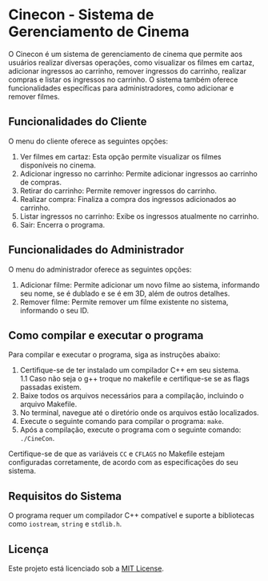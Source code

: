 # Cinecon - Sistema de Gerenciamento de Cinema

O Cinecon é um sistema de gerenciamento de cinema que permite aos usuários realizar diversas operações, como visualizar os filmes em cartaz, adicionar ingressos ao carrinho, remover ingressos do carrinho, realizar compras e listar os ingressos no carrinho. O sistema também oferece funcionalidades específicas para administradores, como adicionar e remover filmes.

## Funcionalidades do Cliente

O menu do cliente oferece as seguintes opções:

1. Ver filmes em cartaz: Esta opção permite visualizar os filmes disponíveis no cinema.
2. Adicionar ingresso no carrinho: Permite adicionar ingressos ao carrinho de compras.
3. Retirar do carrinho: Permite remover ingressos do carrinho.
4. Realizar compra: Finaliza a compra dos ingressos adicionados ao carrinho.
5. Listar ingressos no carrinho: Exibe os ingressos atualmente no carrinho.
6. Sair: Encerra o programa.

## Funcionalidades do Administrador

O menu do administrador oferece as seguintes opções:

1. Adicionar filme: Permite adicionar um novo filme ao sistema, informando seu nome, se é dublado e se é em 3D, além de outros detalhes.
2. Remover filme: Permite remover um filme existente no sistema, informando o seu ID.

## Como compilar e executar o programa

Para compilar e executar o programa, siga as instruções abaixo:

1. Certifique-se de ter instalado um compilador C++ em seu sistema. \
   1.1 Caso não seja o g++ troque no makefile e certifique-se se as flags passadas existem.
2. Baixe todos os arquivos necessários para a compilação, incluindo o arquivo Makefile.
3. No terminal, navegue até o diretório onde os arquivos estão localizados.
4. Execute o seguinte comando para compilar o programa: `make`.
5. Após a compilação, execute o programa com o seguinte comando: `./CineCon`.

Certifique-se de que as variáveis `CC` e `CFLAGS` no Makefile estejam configuradas corretamente, de acordo com as especificações do seu sistema.

## Requisitos do Sistema

O programa requer um compilador C++ compatível e suporte a bibliotecas como `iostream`, `string` e `stdlib.h`.

## Licença

Este projeto está licenciado sob a [MIT License](LICENSE).
